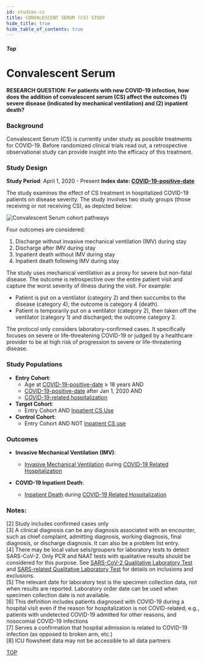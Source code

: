 ```yaml
---
id: studies-cs
title: CONVALESCENT SERUM (CS) STUDY
hide_title: true
hide_table_of_contents: true
---
```


##### Top

<h1>Convalescent <span>Serum</span></h1>

**RESEARCH QUESTION: For patients with new COVID-19 infection, how does the addition of convalescent serum (CS) affect the outcomes (1) severe disease (indicated by mechanical ventilation) and (2) inpatient death?**

### Background

Convalescent Serum (CS) is currently under study as possible treatments for COVID-19. Before randomized clinical trials read out, a retrospective observational study can provide insight into the efficacy of this treatment.

### Study Design

**Study Period**: April 1, 2020 - Present
**Index date: [COVID-19-positive-date](/docs/cohorts#covid-19-positive-date)**

The study examines the effect of CS treatment in hospitalized COVID-19 patients on disease severity. The study involves two study groups (those receiving or not receiving CS), as depicted below:

![Convalescent Serum cohort pathways](cs_cohorts.png)

Four outcomes are considered:

1. Discharge without invasive mechanical ventilation (IMV) during stay
2. Discharge after IMV during stay
3. Inpatient death without IMV during stay
4. Inpatient death following IMV during stay

The study uses mechanical ventilation as a proxy for severe but non-fatal disease. The outcome is retrospective over the entire patient visit and capture the worst severity of illness during the visit. For example:

* Patient is put on a ventilator (category 2) and then succumbs to the disease (category 4); the outcome is category 4 (death).
* Patient is temporarily put on a ventilator (category 2), then taken off the ventilator (category 1) and discharged; the outcome category 2.

The protocol only considers laboratory-confirmed cases. It specifically focuses on severe or life-threatening COVID-19 or judged by a healthcare provider to be at high risk of progression to severe or life-threatening disease.

### Study Populations

* **Entry Cohort**:
  * Age at [COVID-19-positive-date](/docs/cohorts#covid-19-positive-date) ≥ 18 years AND
  * [COVID-19-positive-date](/docs/cohorts#covid-19-positive-date) after Jan 1, 2020 AND
  * [COVID-19-related hospitalization](/docs/cohorts#covid-19-related-hospitalization)
* **Target Cohort**:
  * Entry Cohort AND [Inpatient CS Use](/docs/cohorts#inpatient-cs-use)
* **Control Cohort**:
  * Entry Cohort AND NOT [Inpatient CS use](/docs/cohorts#inpatient-cs-use)

### Outcomes

* **Invasive Mechanical Ventilation (IMV)**:
  * [Invasive Mechanical Ventilation](/docs/cohorts#invasive-mechanical-ventilation) during [COVID-19 Related Hospitalization](/docs/cohorts#covid-19-related-hospitalization)

* **COVID-19 Inpatient Death**:
  * [Inpatient Death](/docs/cohorts#inpatient-death) during [COVID-19 Related Hospitalization](/docs/cohorts#covid-19-related-hospitalization)


### Notes:
[2] Study includes confirmed cases only<br/>
[3] A clinical diagnosis can be any diagnosis associated with an encounter, such as chief complaint, admitting diagnosis, working diagnosis, final diagnosis, or discharge diagnosis. It can also be a problem list entry.<br/>
[4] There may be local value sets/groupers for laboratory tests to detect SARS-CoV-2. Only PCR and NAAT tests with qualitative results should be considered for this purpose. See [SARS-CoV-2 Qualitative Laboratory Test](/docs/vocabulary#sars-cov-2-qualitative-labortory-test) and [SARS-related Qualitative Laboratory Test](/docs/vocabulary#sars-related-qualitative-laboratory-test) for details on inclusions and exclusions.<br/>
[5] The relevant date for laboratory test is the specimen collection data, not when results are reported. Laboratory order date can be used when specimen collection date is not available.<br/>
[6] This definition includes patients diagnosed with COVID-19 during a hospital visit even if the reason for hospitalization is not COVID-related; e.g., patients with undetected COVID-19 admitted for other reasons, and nosocomial COVID-19 infections ​<br/>
[7] Serves a confirmation that hospital admission is related to COVID-19 infection (as opposed to broken arm, etc.)<br/>
[8] ICU flowsheet data may not be accessible to all data partners

[TOP](#top)
